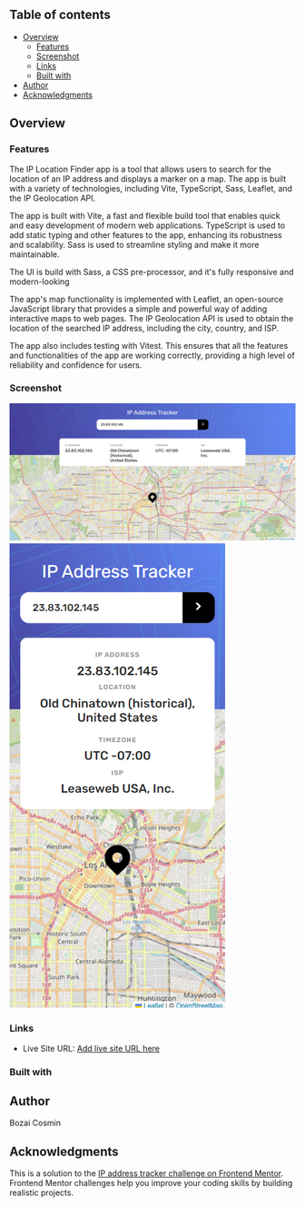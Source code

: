 ## Table of contents

- [Overview](#overview)
  - [Features](#features)
  - [Screenshot](#screenshot)
  - [Links](#links)
  - [Built with](#built-with)
- [Author](#author)
- [Acknowledgments](#acknowledgments)

## Overview

### Features

The IP Location Finder app is a tool that allows users to search for the location of an IP address and displays a marker on a map. The app is built with a variety of technologies, including Vite, TypeScript, Sass, Leaflet, and the IP Geolocation API.

The app is built with Vite, a fast and flexible build tool that enables quick and easy development of modern web applications. TypeScript is used to add static typing and other features to the app, enhancing its robustness and scalability. Sass is used to streamline styling and make it more maintainable.

The UI is build with Sass, a CSS pre-processor, and it's fully responsive and modern-looking

The app's map functionality is implemented with Leaflet, an open-source JavaScript library that provides a simple and powerful way of adding interactive maps to web pages. The IP Geolocation API is used to obtain the location of the searched IP address, including the city, country, and ISP.

The app also includes testing with Vitest. This ensures that all the features and functionalities of the app are working correctly, providing a high level of reliability and confidence for users.

### Screenshot

![](./public/ss-large.png)
![](./public/ss-small.png)

### Links

- Live Site URL: [Add live site URL here](https://your-live-site-url.com)

### Built with

## Author

Bozai Cosmin

## Acknowledgments

This is a solution to the [IP address tracker challenge on Frontend Mentor](https://www.frontendmentor.io/challenges/ip-address-tracker-I8-0yYAH0). Frontend Mentor challenges help you improve your coding skills by building realistic projects.
